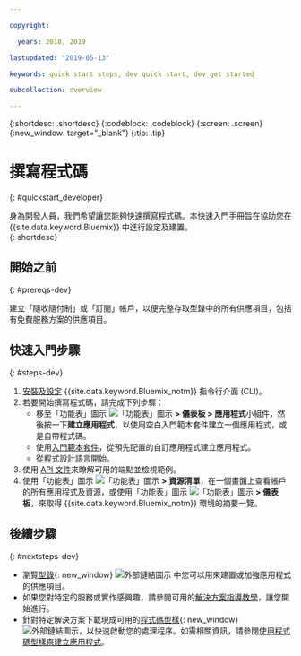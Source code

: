```yaml
---

copyright:

  years: 2018, 2019

lastupdated: "2019-05-13"

keywords: quick start steps, dev quick start, dev get started

subcollection: overview

---
```


{:shortdesc: .shortdesc}
{:codeblock: .codeblock}
{:screen: .screen}
{:new_window: target="_blank"}
{:tip: .tip}

# 撰寫程式碼 
{: #quickstart_developer}

身為開發人員，我們希望讓您能夠快速撰寫程式碼。本快速入門手冊旨在協助您在 {{site.data.keyword.Bluemix}} 中進行設定及建置。  
{: shortdesc}

## 開始之前
{: #prereqs-dev}

建立「隨收隨付制」或「訂閱」帳戶，以便完整存取型錄中的所有供應項目，包括有免費服務方案的供應項目。 

## 快速入門步驟
{: #steps-dev}
 
1. [安裝及設定](/docs/home/tools) {{site.data.keyword.Bluemix_notm}} 指令行介面 (CLI)。 
2. 若要開始撰寫程式碼，請完成下列步驟：
    * 移至「功能表」圖示 ![「功能表」圖示](../icons/icon_hamburger.svg) **> 儀表板 > 應用程式**小組件，然後按一下**建立應用程式**，以使用空白入門範本套件建立一個應用程式，或是自帶程式碼。
    * 使用[入門範本套件](/docs/apps/tutorials?topic=creating-apps-tutorial-starterkit)，從預先配置的自訂應用程式建立應用程式。 
    * [從程式設計語言開始](/docs/home/build)。 
3. 使用 [API 文件](https://{DomainName}/apidocs)來瞭解可用的端點並檢視範例。
4. 使用「功能表」圖示 ![「功能表」圖示](../icons/icon_hamburger.svg) **> 資源清單**，在一個畫面上查看帳戶的所有應用程式及資源，或使用「功能表」圖示 ![「功能表」圖示](../icons/icon_hamburger.svg) **> 儀表板**，來取得 {{site.data.keyword.Bluemix_notm}} 環境的摘要一覽。

## 後續步驟
{: #nextsteps-dev}

* 瀏覽[型錄](https://{DomainName}/catalog){: new_window} ![外部鏈結圖示](../icons/launch-glyph.svg) 中您可以用來建置或加強應用程式的供應項目。
* 如果您對特定的服務或實作感興趣，請參閱可用的[解決方案指導教學](/docs/tutorials?topic=solution-tutorials-tutorials)，讓您開始進行。
* 針對特定解決方案下載現成可用的[程式碼型樣](https://developer.ibm.com/patterns/){: new_window} ![外部鏈結圖示](../icons/launch-glyph.svg "外部鏈結圖示")，以快速啟動您的處理程序。如需相關資訊，請參閱[使用程式碼型樣來建立應用程式](/docs/apps/tutorials?topic=creating-apps-tutorial-codepattern)。




